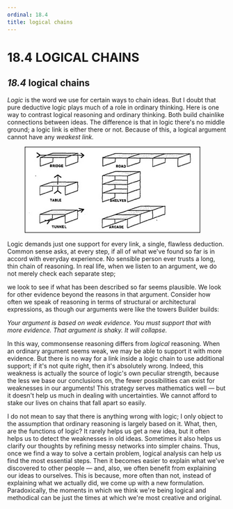 ```yaml
---
ordinal: 18.4
title: logical chains
---
```


# 18.4 LOGICAL CHAINS 

<h2><em>18.4</em> logical chains</h2>
<p><em>Logic</em> is the word we use for certain ways to chain ideas. But I doubt that pure deductive logic plays much of a role in ordinary thinking. Here is one way to contrast logical reasoning and ordinary thinking. Both build chainlike connections between ideas. The difference is that in logic there's no middle ground; a logic link is either there or not. Because of this, a logical argument cannot have any <em>weakest link.</em></p>
<figure><img src="../images/ch18/18-6.png"/></figure>
<p>Logic demands just one support for every link, a single, flawless deduction. Common sense asks, at every step, if all of what we've found so far is in accord with everyday experience. No sensible person ever trusts a long, thin chain of reasoning. In real life, when we listen to an argument, we do not merely check each separate step;</p>
<p>we look to see if what has been described so far seems plausible. We look for other evidence beyond the reasons in that argument. Consider how often we speak of reasoning in terms of structural or architectural expressions, as though our arguments were like the towers Builder builds:</p>
<p><em>Your argument is based on weak evidence.</em> <em>You must support that with more evidence.</em> <em>That argument is shaky. It will collapse.</em></p>
<p>In this way, commonsense reasoning differs from <em>logical</em> reasoning. When an ordinary argument seems weak, we may be able to support it with more evidence. But there is no way for a link inside a logic chain to use additional support; if it's not quite right, then it's absolutely wrong. Indeed, this weakness is actually the source of logic's own peculiar strength, because the less we base our conclusions on, the fewer possibilities can exist for weaknesses in our arguments! This strategy serves mathematics well &mdash; but it doesn't help us much in dealing with uncertainties. We cannot afford to stake our lives on chains that fall apart so easily.</p>
<p>I do not mean to say that there is anything wrong with logic; I only object to the assumption that ordinary reasoning is largely based on it. What, then, are the functions of logic? It rarely helps us get a new idea, but it often helps us to detect the weaknesses in old ideas. Sometimes it also helps us clarify our thoughts by refining messy networks into simpler chains. Thus, once we find a way to solve a certain problem, logical analysis can help us find the most essential steps. Then it becomes easier to explain what we've discovered to other people &mdash; and, also, we often benefit from explaining our ideas to ourselves. This is because, more often than not, instead of explaining what we actually did, we come up with a new formulation. Paradoxically, the moments in which we think we're being logical and methodical can be just the times at which we're most creative and original.</p>